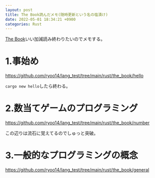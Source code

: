 ```yaml
---
layout: post
title: The Book読んだメモ(随時更新という名の塩漬け)
date: 2022-05-01 18:34:21 +0900 
categories: Rust
---
```


[The Book](https://doc.rust-jp.rs/book-ja/)いい加減読み終わりたいのでメモする。

# 1.事始め

https://github.com/ryoo14/lang_test/tree/main/rust/the_book/hello

`cargo new hello`したら終わる。

# 2.数当てゲームのプログラミング

https://github.com/ryoo14/lang_test/tree/main/rust/the_book/number

この辺りは流石に覚えてるのでしゅっと突破。

# 3.一般的なプログラミングの概念

https://github.com/ryoo14/lang_test/tree/main/rust/the_book/general
